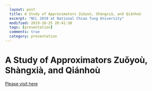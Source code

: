 ```yaml
---
  layout: post
  title: A Study of Approximators Zuǒyoù, Shàngxià, and Qiánhoù
  excerpt: "NCL 2019 at National Chiao Tung University"
  modified: 2019-10-25 20:41:38
  tags: [presentation]
  comments: true
  category: presentation
---
```

  # A Study of Approximators Zuǒyoù, Shàngxià, and Qiánhoù
  
  [Please visit here](https://drive.google.com/file/d/1Y3fc7Pu4BBbvfMtRR5tMUWVUdMWa_SaC/view?usp=sharing)